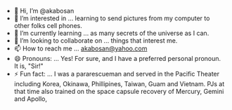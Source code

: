 - 👋 Hi, I’m @akabosan
- 👀 I’m interested in ... learning to send pictures from my computer to other folks cell phones.
- 🌱 I’m currently learning ... as many secrets of the universe as I can.
- 💞️ I’m looking to collaborate on ... things that interest me.
- 📫 How to reach me ... akabosan@yahoo.com  
- 😄 Pronouns: ... Yes!  For sure, and I have a preferred personal pronoun.  It is, "Sir!"
- ⚡ Fun fact: ...  I was a pararescueman and served in the Pacific Theater including Korea, Okinawa, Phillipines, Taiwan, Guam and Vietnam.  PJs at that time also trained on the space capsule recovery of Mercury, Gemini and Apollo,

<!---
akabosan/akabosan is a ✨ special ✨ repository because its `README.md` (this file) appears on your GitHub profile.
You can click the Preview link to take a look at your changes.
--->
